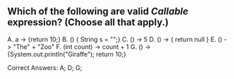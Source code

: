 ## Which of the following are valid *Callable* expression? (Choose all that apply.)

A. a -> {return 10;}
B. () { String s = "";}
C. () -> 5
D. () -> { return null }
E. () -> "The" + "Zoo"
F. (int count) -> count + 1
G. () -> {System.out.println("Giraffe"); return 10;}

Correct Answers: A; D; G;